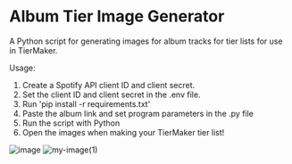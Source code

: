 # Album Tier Image Generator

A Python script for generating images for album tracks for tier lists for use in TierMaker.

Usage:
1. Create a Spotify API client ID and client secret.
2. Set the client ID and client secret in the .env file.
3. Run 'pip install -r requirements.txt'
4. Paste the album link and set program parameters in the .py file
5. Run the script with Python
6. Open the images when making your TierMaker tier list!

![image](https://github.com/user-attachments/assets/bbc9f353-4212-4efc-b622-a1ea0f1a47ca)
![my-image(1)](https://github.com/user-attachments/assets/8745f773-d4fe-4472-b906-b73f13534016)
